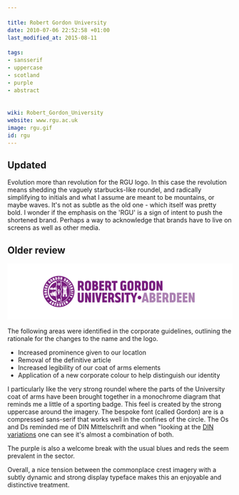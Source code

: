 ```yaml
---

title: Robert Gordon University
date: 2010-07-06 22:52:58 +01:00
last_modified_at: 2015-08-11

tags:
- sansserif
- uppercase
- scotland
- purple
- abstract


wiki: Robert_Gordon_University
website: www.rgu.ac.uk
image: rgu.gif
id: rgu
---
```


## Updated

Evolution more than revolution for the RGU logo. In this case the revolution means shedding the vaguely starbucks-like roundel, and radically simplifying to initials and what I assume are meant to be mountains, or maybe waves. It's not as subtle as the old one - which itself was pretty bold. I wonder if the emphasis on the 'RGU' is a sign of intent to push the shortened brand. Perhaps a way to acknowledge that brands have to live on screens as well as other media.

## Older review

![Old RGU logo](/images/unilogos/rgu-old.gif)

The following areas were identified in the corporate guidelines, outlining the rationale for the changes to the name and the logo.

* Increased prominence given to our locatIon
* Removal of the definitive article
* Increased legibility of our coat of arms elements
* Application of a new corporate colour to help distinguish our identity

I particularly like the very strong roundel where the parts of the University coat of arms have been brought together in a monochrome diagram that reminds me a little of a sporting badge. This feel is created by the strong uppercase around the imagery. The bespoke font (called Gordon) are is a compressed sans-serif that works well in the confines of the circle. The Os and Ds reminded me of DIN Mittelschrift and when "looking at the [DIN variations](http://new.myfonts.com/fonts/adobe/din-schriften/) one can see it's almost a combination of both.

The purple is also a welcome break with the usual blues and reds the seem prevalent in the sector.

Overall, a nice tension between the commonplace crest imagery with a subtly dynamic and strong display typeface makes this an enjoyable and distinctive treatment.
